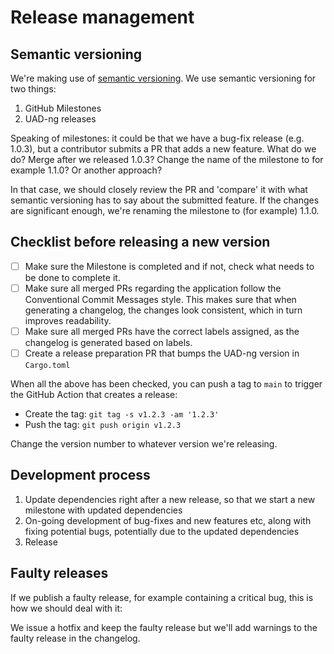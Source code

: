 # Release management

## Semantic versioning

We're making use of [semantic versioning](https://semver.org/). We use semantic versioning for two things:

1. GitHub Milestones
1. UAD-ng releases

Speaking of milestones: it could be that we have a bug-fix release (e.g. 1.0.3), but a contributor submits a PR that adds a new feature. What do we do? Merge after we released 1.0.3? Change the name of the milestone to for example 1.1.0? Or another approach?

In that case, we should closely review the PR and 'compare' it with what semantic versioning has to say about the submitted feature. If the changes are significant enough, we're renaming the milestone to (for example) 1.1.0.

## Checklist before releasing a new version

- [ ] Make sure the Milestone is completed and if not, check what needs to be done to complete it.
- [ ] Make sure all merged PRs regarding the application follow the Conventional Commit Messages style. This makes sure that when generating a changelog, the changes look consistent, which in turn improves readability.
- [ ] Make sure all merged PRs have the correct labels assigned, as the changelog is generated based on labels.
- [ ] Create a release preparation PR that bumps the UAD-ng version in `Cargo.toml`

When all the above has been checked, you can push a tag to `main` to trigger the GitHub Action that creates a release:

- Create the tag: `git tag -s v1.2.3 -am '1.2.3'`
- Push the tag: `git push origin v1.2.3`

Change the version number to whatever version we're releasing.

## Development process

1. Update dependencies right after a new release, so that we start a new milestone with updated dependencies
1. On-going development of bug-fixes and new features etc, along with fixing potential bugs, potentially due to the updated dependencies
1. Release

## Faulty releases

If we publish a faulty release, for example containing a critical bug, this is how we should deal with it:

We issue a hotfix and keep the faulty release but we'll add warnings to the faulty release in the changelog.
